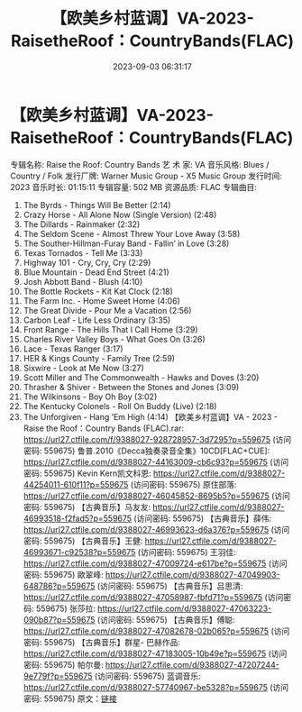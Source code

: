 ﻿---
title: 【欧美乡村蓝调】VA-2023-RaisetheRoof：CountryBands(FLAC)
date: 2023-09-03 06:31:17
categories: 古典音乐、新世纪、纯音雅乐
tags: 纯音雅乐
---
# 【欧美乡村蓝调】VA-2023-RaisetheRoof：CountryBands(FLAC)

专辑名称: Raise the Roof: Country Bands
艺 术 家: VA
音乐风格: Blues / Country / Folk
发行厂牌: Warner Music Group - X5 Music Group
发行时间: 2023
音乐时长: 01:15:11
专辑容量: 502 MB
资源品质: FLAC
专辑曲目:
01. The Byrds - Things Will Be Better (2:14)
02. Crazy Horse - All Alone Now (Single Version) (2:48)
03. The Dillards - Rainmaker (2:32)
04. The Seldom Scene - Almost Threw Your Love Away (3:58)
05. The Souther-Hillman-Furay Band - Fallin’ in Love (3:28)
06. Texas Tornados - Tell Me (3:33)
07. Highway 101 - Cry, Cry, Cry (2:29)
08. Blue Mountain - Dead End Street (4:21)
09. Josh Abbott Band - Blush (4:10)
10. The Bottle Rockets - Kit Kat Clock (2:18)
11. The Farm Inc. - Home Sweet Home (4:06)
12. The Great Divide - Pour Me a Vacation (2:56)
13. Carbon Leaf - Life Less Ordinary (3:35)
14. Front Range - The Hills That I Call Home (3:29)
15. Charles River Valley Boys - What Goes On (3:26)
16. Lace - Texas Ranger (3:17)
17. HER & Kings County - Family Tree (2:59)
18. Sixwire - Look at Me Now (3:27)
19. Scott Miller and The Commonwealth - Hawks and Doves
(3:20)
20. Thrasher & Shiver - Between the Stones and Jones
(3:09)
21. The Wilkinsons - Boy Oh Boy (3:02)
22. The Kentucky Colonels - Roll On Buddy (Live) (2:18)
23. The Unforgiven - Hang ’Em High (4:14)
【欧美乡村蓝调】VA - 2023 - Raise the Roof：Country Bands (FLAC).rar:
https://url27.ctfile.com/f/9388027-928728957-3d7295?p=559675
(访问密码: 559675)
鲁普.2010《Decca独奏录音全集》10CD[FLAC+CUE]: https://url27.ctfile.com/d/9388027-44163009-cb6c93?p=559675
(访问密码: 559675)
Kevin Kern凯文科恩: https://url27.ctfile.com/d/9388027-44254011-610f11?p=559675
(访问密码: 559675)
原住部落: https://url27.ctfile.com/d/9388027-46045852-8695b5?p=559675
(访问密码: 559675)
【古典音乐】马友友: https://url27.ctfile.com/d/9388027-46993518-f2fad5?p=559675
(访问密码: 559675)
【古典音乐】薛伟: https://url27.ctfile.com/d/9388027-46993623-d6a376?p=559675
(访问密码: 559675)
【古典音乐】王健: https://url27.ctfile.com/d/9388027-46993671-c92538?p=559675
(访问密码: 559675)
王羽佳: https://url27.ctfile.com/d/9388027-47009724-e617be?p=559675
(访问密码: 559675)
歐翠峰: https://url27.ctfile.com/d/9388027-47049903-648786?p=559675
(访问密码: 559675)
【古典音乐】吕思清: https://url27.ctfile.com/d/9388027-47058987-fbfd71?p=559675
(访问密码: 559675)
张莎拉: https://url27.ctfile.com/d/9388027-47063223-090b87?p=559675
(访问密码: 559675)
【古典音乐】傅聪: https://url27.ctfile.com/d/9388027-47082678-02b065?p=559675
(访问密码: 559675)
【古典音乐】群星- 巴赫作品: https://url27.ctfile.com/d/9388027-47183005-10b49e?p=559675
(访问密码: 559675)
帕尔曼: https://url27.ctfile.com/d/9388027-47207244-9e779f?p=559675
(访问密码: 559675)
蓝调音乐: https://url27.ctfile.com/d/9388027-57740967-be5328?p=559675
(访问密码: 559675)
原文：[链接](https://blog.sina.com.cn/s/blog_1647c7e76010313bd.html)
